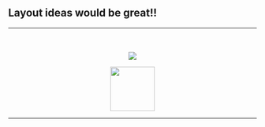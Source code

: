 ## Layout ideas would be great!!
***
ㅤ<p align="center"> ![](https://komarev.com/ghpvc/?username=vegazzombie&color=b4c796&style=flat&label=Ninjas!!_)
<p align="center"> <img src="https://i.postimg.cc/13VZPQVc/ezgif-com-effects.gif" width="90"/>

  ***
